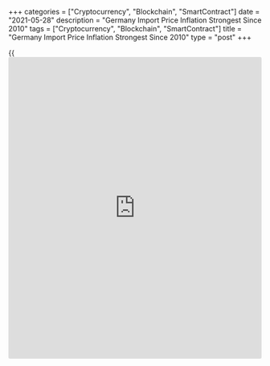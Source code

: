 +++
categories = ["Cryptocurrency", "Blockchain", "SmartContract"]
date = "2021-05-28"
description = "Germany Import Price Inflation Strongest Since 2010"
tags = ["Cryptocurrency", "Blockchain", "SmartContract"]
title = "Germany Import Price Inflation Strongest Since 2010"
type = "post"
+++

{{<iframe id="large-banner" src="https://www.bounty.group/#slide=19.0" width="100%" height="600" scrolling="no" style="border: 0px solid rgb(216, 221, 230); border-radius: 3px;">}}

Germany's import prices increased at the fastest pace in more than a
decade in April, data released by Destatis showed on Friday.

Import prices grew 10.3 percent year-on-year in April, following a 6.9
percent rise in March. This was the fastest growth since December 2010
and exceeded the economists' forecast of 10 percent.

On a monthly basis, import price inflation slowed to 1.4 percent from
1.8 percent in the prior month. The rate was forecast to slow to 1.1
percent.  
  
Import prices of energy were up 101.3 percent in April due to the low
base of comparison. Excluding energy, import prices gained 4.8 percent.

Data showed that export price inflation accelerated to 3.3 percent in
April from 2.2 percent a month ago. Month-on-month, export prices gained
0.8 percent, the same pace of increase as seen in March.

For comments and feedback [contact](https://www.playgroundfx.com/contact/): editorial@rtt[news](https://www.letsplayfx.com/blog/forex-news-website/).com

[Economic News][1]

 **What parts of the world are seeing the best (and worst) economic
performances lately? Click[here][2] to check out our [Econ Scorecard][2]
and find out! See up-to-the-moment [ranking](https://www.playgroundfx.com/blog/crypto-exchange-ranking/)s for the best and worst
performers in [GDP][3], [unemployment rate][4], [inflation][2] and much
more.**

   1. www.rtt[news](https://www.letsplayfx.com/blog/forex-news-website/).com/Content/EconomicNews.aspx
   2. www.rtt[news](https://www.letsplayfx.com/blog/forex-news-website/).com/economic-scorecard/world-rank/CPI/highest-performance.aspx
   3. www.rtt[news](https://www.letsplayfx.com/blog/forex-news-website/).com/economic-scorecard/world-rank/GDP/highest-performance.aspx
   4. www.rtt[news](https://www.letsplayfx.com/blog/forex-news-website/).com/economic-scorecard/world-rank/unemployment-rate/lowest-performance.aspx